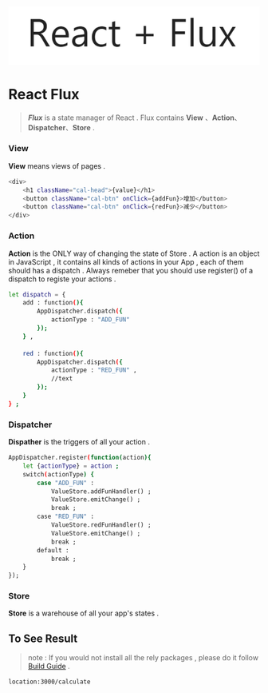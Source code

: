 
![flux](../lib/flux.png)
# React Flux

> ***Flux*** is a state manager of React . Flux contains **View** 、**Action**、**Dispatcher**、**Store** . 

### View

**View** means views of pages .

```bash
<div>
	<h1 className="cal-head">{value}</h1>
	<button className="cal-btn" onClick={addFun}>增加</button>
	<button className="cal-btn" onClick={redFun}>减少</button>
</div>
```

### Action

**Action** is the ONLY way of changing the state of Store . A action is an object in JavaScript , it contains all kinds of actions in your App , each of them should has a dispatch . Always remeber that you should use register() of a dispatch to registe your actions .

```bash
let dispatch = {
	add : function(){
		AppDispatcher.dispatch({
			actionType : "ADD_FUN" 
		});
	} ,

	red : function(){
		AppDispatcher.dispatch({
			actionType : "RED_FUN" ,
			//text
		});
	}
} ;
```

### Dispatcher

**Dispather** is the triggers of all your action . 

```bash
AppDispatcher.register(function(action){
	let {actionType} = action ;
	switch(actionType) {
		case "ADD_FUN" :
			ValueStore.addFunHandler() ;
			ValueStore.emitChange() ;
			break ;
		case "RED_FUN" :
			ValueStore.redFunHandler() ;
			ValueStore.emitChange() ;
			break ;
		default : 
			break ;
	}
});
```
### Store

**Store** is a warehouse of all your app's states .


## To See Result

> note : If you would not install all the rely packages , please do it follow [Build Guide](../../README.md) .

```bash
location:3000/calculate
```